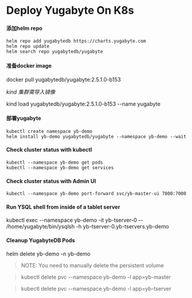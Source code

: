 # Deploy Yugabyte On K8s

#### 添加helm repo
```
helm repo add yugabytedb https://charts.yugabyte.com
helm repo update
helm search repo yugabytedb/yugabyte
```
#### 准备docker image
docker pull yugabytedb/yugabyte:2.5.1.0-b153

*kind 集群需导入镜像*

kind  load yugabytedb/yugabyte:2.5.1.0-b153 --name yugabyte

#### 部署yugabyte
```
kubectl create namespace yb-demo
helm install yb-demo yugabytedb/yugabyte --namespace yb-demo --wait
```

#### Check cluster status with kubectl
```
kubectl --namespace yb-demo get pods
kubectl --namespace yb-demo get services
```

#### Check cluster status with Admin UI
```
kubectl --namespace yb-demo port-forward svc/yb-master-ui 7000:7000
```

####  Run YSQL shell from inside of a tablet server 
kubectl exec --namespace yb-demo -it yb-tserver-0 -- /home/yugabyte/bin/ysqlsh -h yb-tserver-0.yb-tservers.yb-demo

#### Cleanup YugabyteDB Pods
helm delete yb-demo -n yb-demo

>  NOTE: You need to manually delete the persistent volume

>  kubectl delete pvc --namespace yb-demo -l app=yb-master

>  kubectl delete pvc --namespace yb-demo -l app=yb-tserver

